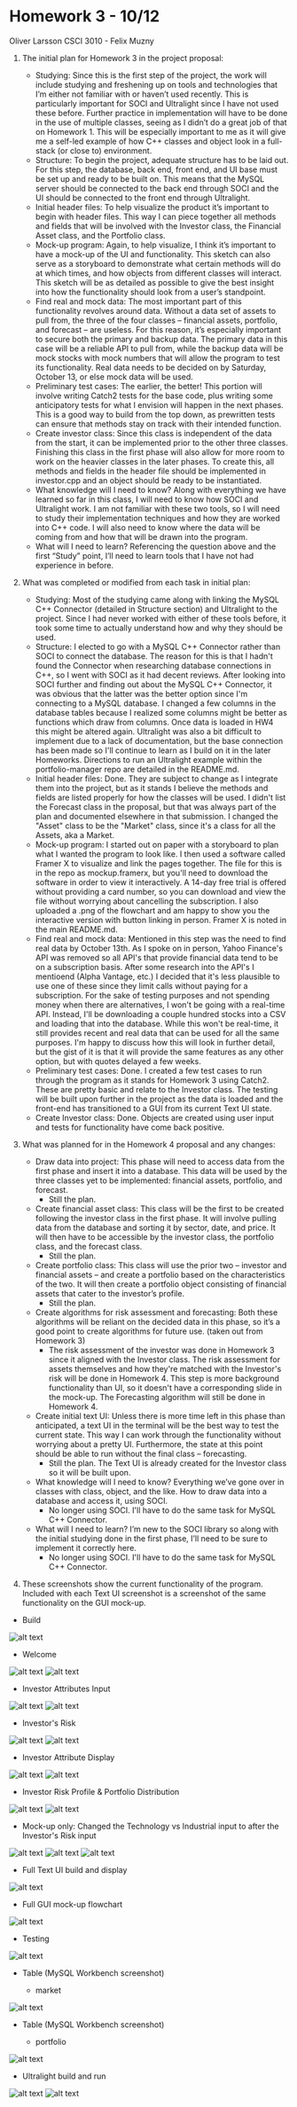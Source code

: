 # Homework 3 - 10/12
Oliver Larsson 
CSCI 3010 - Felix Muzny 

1) The initial plan for Homework 3 in the project proposal: 
    - Studying: Since this is the first step of the project, the work will include studying and freshening up on tools and technologies that I’m either not familiar with or haven’t used recently. This is particularly important for SOCI and Ultralight since I have not used these before. Further practice in implementation will have to be done in the use of multiple classes, seeing as I didn’t do a great job of that on Homework 1. This will be especially important to me as it will give me a self-led example of how C++ classes and object look in a full-stack (or close to) environment. 
    - Structure: To begin the project, adequate structure has to be laid out. For this step, the database, back end, front end, and UI base must be set up and ready to be built on. This means that the MySQL server should be connected to the back end through SOCI and the UI should be connected to the front end through Ultralight. 
    - Initial header files: To help visualize the product it’s important to begin with header files. This way I can piece together all methods and fields that will be involved with the Investor class, the Financial Asset class, and the Portfolio class. 
    - Mock-up program: Again, to help visualize, I think it’s important to have a mock-up of the UI and functionality. This sketch can also serve as a storyboard to demonstrate what certain methods will do at which times, and how objects from different classes will interact. This sketch will be as detailed as possible to give the best insight into how the functionality should look from a user’s standpoint. 
    - Find real and mock data: The most important part of this functionality revolves around data. Without a data set of assets to pull from, the three of the four classes – financial assets, portfolio, and forecast – are useless. For this reason, it’s especially important to secure both the primary and backup data. The primary data in this case will be a reliable API to pull from, while the backup data will be mock stocks with mock numbers that will allow the program to test its functionality. Real data needs to be decided on by Saturday, October 13, or else mock data will be used. 
    - Preliminary test cases: The earlier, the better! This portion will involve writing Catch2 tests for the base code, plus writing some anticipatory tests for what I envision will happen in the next phases. This is a good way to build from the top down, as prewritten tests can ensure that methods stay on track with their intended function.
    - Create investor class: Since this class is independent of the data from the start, it can be implemented prior to the other three classes. Finishing this class in the first phase will also allow for more room to work on the heavier classes in the later phases. To create this, all methods and fields in the header file should be implemented in investor.cpp and an object should be ready to be instantiated. 
    - What knowledge will I need to know? Along with everything we have learned so far in this class, I will need to know how SOCI and Ultralight work. I am not familiar with these two tools, so I will need to study their implementation techniques and how they are worked into C++ code. I will also need to know where the data will be coming from and how that will be drawn into the program. 
    - What will I need to learn? Referencing the question above and the first “Study” point, I’ll need to learn tools that I have not had experience in before. 

2) What was completed or modified from each task in initial plan: 
    - Studying: Most of the studying came along with linking the MySQL C++ Connector (detailed in Structure section) and Ultralight to the project. Since I had never worked with either of these tools before, it took some time to actually understand how and why they should be used. 
    - Structure: I elected to go with a MySQL C++ Connector rather than SOCI to connect the database. The reason for this is that I hadn't found the Connector when researching database connections in C++, so I went with SOCI as it had decent reviews. After looking into SOCI further and finding out about the MySQL C++ Connector, it was obvious that the latter was the better option since I'm connecting to a MySQL database. I changed a few columns in the database tables because I realized some columns might be better as functions which draw from columns. Once data is loaded in HW4 this might be altered again. Ultralight was also a bit difficult to implement due to a lack of documentation, but the base connection has been made so I'll continue to learn as I build on it in the later Homeworks. Directions to run an Ultralight example within the portfolio-manager repo are detailed in the README.md.
    - Initial header files: Done. They are subject to change as I integrate them into the project, but as it stands I believe the methods and fields are listed properly for how the classes will be used. I didn't list the Forecast class in the proposal, but that was always part of the plan and documented elsewhere in that submission. I changed the "Asset" class to be the "Market" class, since it's a class for all the Assets, aka a Market. 
    - Mock-up program: I started out on paper with a storyboard to plan what I wanted the program to look like. I then used a software called Framer X to visualize and link the pages together. The file for this is in the repo as mockup.framerx, but you'll need to download the software in order to view it interactively. A 14-day free trial is offered without providing a card number, so you can download and view the file without worrying about cancelling the subscription. I also uploaded a .png of the flowchart and am happy to show you the interactive version with button linking in person. Framer X is noted in the main README.md. 
    - Find real and mock data: Mentioned in this step was the need to find real data by October 13th. As I spoke on in person, Yahoo Finance's API was removed so all API's that provide financial data tend to be on a subscription basis. After some research into the API's I mentioend (Alpha Vantage, etc.) I decided that it's less plausible to use one of these since they limit calls without paying for a subscription. For the sake of testing purposes and not spending money when there are alternatives, I won't be going with a real-time API. Instead, I'll be downloading a couple hundred stocks into a CSV and loading that into the database. While this won't be real-time, it still provides recent and real data that can be used for all the same purposes. I'm happy to discuss how this will look in further detail, but the gist of it is that it will provide the same features as any other option, but with quotes delayed a few weeks. 
    - Preliminary test cases: Done. I created a few test cases to run through the program as it stands for Homework 3 using Catch2. These are pretty basic and relate to the Investor class. The testing will be built upon further in the project as the data is loaded and the front-end has transitioned to a GUI from its current Text UI state. 
    - Create Investor class: Done. Objects are created using user input and tests for functionality have come back positive. 

3) What was planned for in the Homework 4 proposal and any changes: 
    - Draw data into project: This phase will need to access data from the first phase and insert it into a database. This data will be used by the three classes yet to be implemented: financial assets, portfolio, and forecast. 
        - Still the plan. 
    - Create financial asset class: This class will be the first to be created following the investor class in the first phase. It will involve pulling data from the database and sorting it by sector, date, and price. It will then have to be accessible by the investor class, the portfolio class, and the forecast class. 
        - Still the plan. 
    - Create portfolio class: This class will use the prior two – investor and financial assets – and create a portfolio based on the characteristics of the two. It will then create a portfolio object consisting of financial assets that cater to the investor’s profile. 
        - Still the plan. 
    - Create algorithms for risk assessment and forecasting: Both these algorithms will be reliant on the decided data in this phase, so it’s a good point to create algorithms for future use.  (taken out from Homework 3) 
        - The risk assessment of the investor was done in Homework 3 since it aligned with the Investor class. The risk assessment for assets themselves and how they're matched with the Investor's risk will be done in Homework 4. This step is more background functionality than UI, so it doesn't have a corresponding slide in the mock-up. The Forecasting algorithm will still be done in Homework 4. 
    - Create initial text UI: Unless there is more time left in this phase than anticipated, a text UI in the terminal will be the best way to test the current state. This way I can work through the functionality without worrying about a pretty UI. Furthermore, the state at this point should be able to run without the final class – forecasting. 
        - Still the plan. The Text UI is already created for the Investor class so it will be built upon. 
    - What knowledge will I need to know? Everything we’ve gone over in classes with class, object, and the like. How to draw data into a database and access it, using SOCI. 
        - No longer using SOCI. I'll have to do the same task for MySQL C++ Connector. 
    - What will I need to learn? I’m new to the SOCI library so along with the initial studying done in the first phase, I’ll need to be sure to implement it correctly here. 
        - No longer using SOCI. I'll have to do the same task for MySQL C++ Connector. 

4) These screenshots show the current functionality of the program. Included with each Text UI screenshot is a screenshot of the same functionality on the GUI mock-up. 

- Build 

![alt text](https://github.com/OliverLarsson/portfolio-manager/blob/master/Checkpoints/t1.png)

- Welcome

![alt text](https://github.com/OliverLarsson/portfolio-manager/blob/master/Checkpoints/t2.png)
![alt text](https://github.com/OliverLarsson/portfolio-manager/blob/master/Checkpoints/m1.png)

- Investor Attributes Input 

![alt text](https://github.com/OliverLarsson/portfolio-manager/blob/master/Checkpoints/t3.png)
![alt text](https://github.com/OliverLarsson/portfolio-manager/blob/master/Checkpoints/m2.png)

- Investor's Risk 

![alt text](https://github.com/OliverLarsson/portfolio-manager/blob/master/Checkpoints/t4.png)
![alt text](https://github.com/OliverLarsson/portfolio-manager/blob/master/Checkpoints/m3.png)

- Investor Attribute Display

![alt text](https://github.com/OliverLarsson/portfolio-manager/blob/master/Checkpoints/t5.png)
![alt text](https://github.com/OliverLarsson/portfolio-manager/blob/master/Checkpoints/m4.png)

- Investor Risk Profile & Portfolio Distribution

![alt text](https://github.com/OliverLarsson/portfolio-manager/blob/master/Checkpoints/t6.png)
![alt text](https://github.com/OliverLarsson/portfolio-manager/blob/master/Checkpoints/m8.png)

- Mock-up only: Changed the Technology vs Industrial input to after the Investor's Risk input

![alt text](https://github.com/OliverLarsson/portfolio-manager/blob/master/Checkpoints/m5.png)
![alt text](https://github.com/OliverLarsson/portfolio-manager/blob/master/Checkpoints/m6.png)
![alt text](https://github.com/OliverLarsson/portfolio-manager/blob/master/Checkpoints/m7.png)

- Full Text UI build and display 

![alt text](https://github.com/OliverLarsson/portfolio-manager/blob/master/Checkpoints/t7.png)

- Full GUI mock-up flowchart 

![alt text](https://github.com/OliverLarsson/portfolio-manager/blob/master/Checkpoints/portfolio-manager.png)

- Testing

![alt text](https://github.com/OliverLarsson/portfolio-manager/blob/master/Checkpoints/t8.png)

- Table (MySQL Workbench screenshot)

    - market

![alt text](https://github.com/OliverLarsson/portfolio-manager/blob/master/Checkpoints/d1.png)

- Table (MySQL Workbench screenshot)

    - portfolio

![alt text](https://github.com/OliverLarsson/portfolio-manager/blob/master/Checkpoints/d2.png)

- Ultralight build and run 

![alt text](https://github.com/OliverLarsson/portfolio-manager/blob/master/Checkpoints/u1.png)
![alt text](https://github.com/OliverLarsson/portfolio-manager/blob/master/Checkpoints/u2.png)